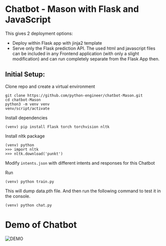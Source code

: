 # Chatbot - Mason with Flask and JavaScript


This gives 2 deployment options:
- Deploy within Flask app with jinja2 template
- Serve only the Flask prediction API. The used html and javascript files can be included in any Frontend application (with only a slight modification) and can run completely separate from the Flask App then.

## Initial Setup:


Clone repo and create a virtual environment
```
git clone https://github.com/python-engineer/chatbot-Mason.git
cd chatbot-Mason
python3 -m venv venv
venv/script/activate
```
Install dependencies
```
(venv) pip install Flask torch torchvision nltk
```
Install nltk package
```
(venv) python
>>> import nltk
>>> nltk.download('punkt')
```
Modify `intents.json` with different intents and responses for this Chatbot

Run
```
(venv) python train.py
```
This will dump data.pth file. And then run
the following command to test it in the console.
```
(venv) python chat.py
```

# Demo of Chatbot


![DEMO](../master/1.png)
